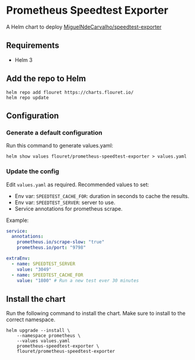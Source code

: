 # Prometheus Speedtest Exporter

A Helm chart to deploy [MiguelNdeCarvalho/speedtest-exporter](https://github.com/MiguelNdeCarvalho/speedtest-exporter)

## Requirements

- Helm 3

## Add the repo to Helm
```shell
helm repo add flouret https://charts.flouret.io/
helm repo update
```

## Configuration

### Generate a default configuration

Run this command to generate values.yaml:

```shell
helm show values flouret/prometheus-speedtest-exporter > values.yaml
```

### Update the config

Edit `values.yaml` as required. Recommended values to set:

- Env var: `SPEEDTEST_CACHE_FOR`: duration in seconds to cache the results.
- Env var: `SPEEDTEST_SERVER`: server to use.
- Service annotations for prometheus scrape.

Example:
```yaml
service:
  annotations:
    prometheus.io/scrape-slow: "true"
    prometheus.io/port: "9798"

extraEnv:
  - name: SPEEDTEST_SERVER
    value: "3049"
  - name: SPEEDTEST_CACHE_FOR
    value: "1800" # Run a new test ever 30 minutes
```

## Install the chart

Run the following command to install the chart. Make sure to install to the correct namespace.

```shell
helm upgrade --install \
    --namespace prometheus \
    --values values.yaml
    prometheus-speedtest-exporter \
    flouret/prometheus-speedtest-exporter
```
